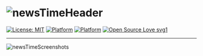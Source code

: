 # ![newsTimeHeader](https://user-images.githubusercontent.com/45484873/58784938-2c63eb80-85ed-11e9-82cb-dab80e5a7990.png)
[![License: MIT](https://img.shields.io/badge/License-MIT-blue.svg)](https://opensource.org/licenses/MIT) 
[![Platform](http://img.shields.io/badge/platform-iOS-black.svg?style=flat)](https://developer.apple.com/resources/)
[![Platform](https://img.shields.io/badge/swift-5.0-orange.svg?style=flat)](https://swift.org/blog/swift-5-released/)
[![Open Source Love svg1](https://badges.frapsoft.com/os/v1/open-source.svg?v=103)](https://github.com/nbolar/news-time/)

----
![newsTimeScreenshots](https://user-images.githubusercontent.com/45484873/59150012-ac42e900-8a25-11e9-96fb-ce8eae520d71.png)
